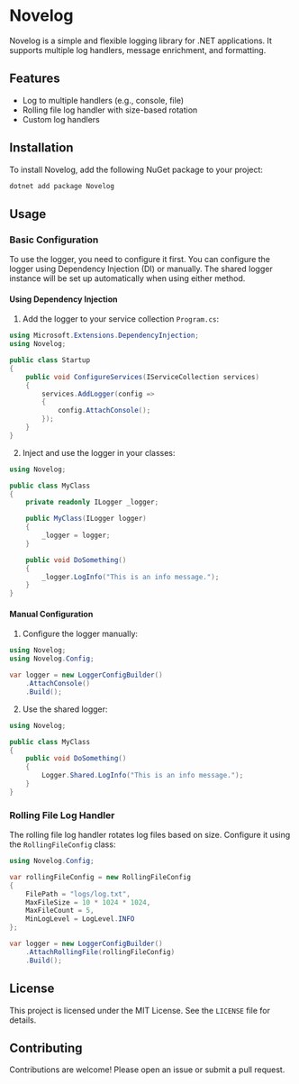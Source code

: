 # Novelog

Novelog is a simple and flexible logging library for .NET applications.
It supports multiple log handlers, message enrichment, and formatting.

## Features

- Log to multiple handlers (e.g., console, file)
- Rolling file log handler with size-based rotation
- Custom log handlers

## Installation

To install Novelog, add the following NuGet package to your project:

```sh
dotnet add package Novelog
```

## Usage

### Basic Configuration

To use the logger, you need to configure it first. You can configure the logger using Dependency Injection (DI) or manually.
The shared logger instance will be set up automatically when using either method.

#### Using Dependency Injection

1. Add the logger to your service collection `Program.cs`:

```csharp
using Microsoft.Extensions.DependencyInjection;
using Novelog;

public class Startup
{
    public void ConfigureServices(IServiceCollection services)
    {
        services.AddLogger(config =>
        {
            config.AttachConsole();
        });
    }
}
```

2. Inject and use the logger in your classes:

```csharp
using Novelog;

public class MyClass
{
    private readonly ILogger _logger;

    public MyClass(ILogger logger)
    {
        _logger = logger;
    }

    public void DoSomething()
    {
        _logger.LogInfo("This is an info message.");
    }
}
```

#### Manual Configuration

1. Configure the logger manually:

```csharp
using Novelog;
using Novelog.Config;

var logger = new LoggerConfigBuilder()
    .AttachConsole()
    .Build();
```

2. Use the shared logger:

```csharp
using Novelog;

public class MyClass
{
    public void DoSomething()
    {
        Logger.Shared.LogInfo("This is an info message.");
    }
}
```

### Rolling File Log Handler

The rolling file log handler rotates log files based on size. Configure it using the `RollingFileConfig` class:

```csharp
using Novelog.Config;

var rollingFileConfig = new RollingFileConfig
{
    FilePath = "logs/log.txt",
    MaxFileSize = 10 * 1024 * 1024,
    MaxFileCount = 5,
    MinLogLevel = LogLevel.INFO
};

var logger = new LoggerConfigBuilder()
    .AttachRollingFile(rollingFileConfig)
    .Build();
```

## License

This project is licensed under the MIT License. See the `LICENSE` file for details.

## Contributing

Contributions are welcome! Please open an issue or submit a pull request.